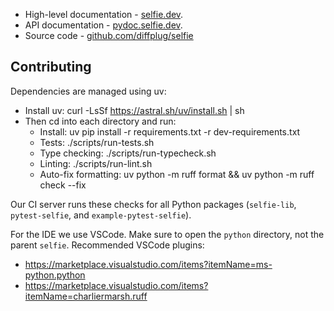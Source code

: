 - High-level documentation - [selfie.dev](https://selfie.dev/py/get-started).
- API documentation - [pydoc.selfie.dev](https://pydoc.selfie.dev/namespaces).
- Source code - [github.com/diffplug/selfie](https://github.com/diffplug/selfie)

## Contributing

Dependencies are managed using uv:
- Install uv: curl -LsSf https://astral.sh/uv/install.sh | sh
- Then cd into each directory and run:
  - Install: uv pip install -r requirements.txt -r dev-requirements.txt
  - Tests: ./scripts/run-tests.sh
  - Type checking: ./scripts/run-typecheck.sh
  - Linting: ./scripts/run-lint.sh
  - Auto-fix formatting: uv python -m ruff format && uv python -m ruff check --fix

Our CI server runs these checks for all Python packages (`selfie-lib`, `pytest-selfie`, and `example-pytest-selfie`).

For the IDE we use VSCode. Make sure to open the `python` directory, not the parent `selfie`. Recommended VSCode plugins:

- https://marketplace.visualstudio.com/items?itemName=ms-python.python
- https://marketplace.visualstudio.com/items?itemName=charliermarsh.ruff
